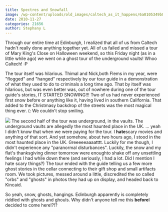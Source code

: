 ```yaml
---
title: Spectres and Snowfall
image: /wp-content/uploads/old_images/caltech_as_it_happens/6a0105349b8251970b0147e02d8f07970b.jpg
date: 2010-11-27
categories: 21656
author: Stephany L
---
```


Through our entire time at Edinburgh, I realized that all of us from Caltech hadn't really done anything together yet. All of us failed and missed a tour of Mary King's Close on Halloween weekend, so this Friday night (as in a little while ago) we went on a ghost tour of the underground vaults! Whoo Caltech! :P

The tour itself was hilarious. Thimal and Nick,both Flems in my year, were "flogged" and "hanged" respectively by our tour guide in a demonstration of what they used to do to criminals a long time ago. That by itself was hilarious, but was even better was, out of nowhere during one of the tour guide's stories, IT STARTED SNOWING!!! Two of us had never experienced first snow before or anything like it, having lived in southern California. That added to the Christmasy backdrop of the streets was the most magical thing ever. (: We couldn't stop smiling.


![](/old_images/caltech_as_it_happens/6a0105349b8251970b01348989f2f3970c.jpg)
The second half of the tour was underground, in the vaults. The underground vaults are allegedly the most haunted place in the UK. ... yeah I didn't know that when we were paying for the tour. I **hate**scary movies and anything of that sort. And yet somehow, about two hours ago, I stood in the most haunted place in the UK. Greeeeeaaaatttt. Luckily for me though, I didn't experience any "paranormal disturbances". Luckily, the snow and my flat's thanksgiving dinner tomorrow were enoughto shake off any unsettling feelings I had while down there (and seriously, I had a lot. Did I mention I hate scary things?) The tour ended with the guide telling us a few more ghost stories in the cellar connecting to their gift shop and small artifacts room. We took pictures, messed around a little, discredited the so called "orbs" and "ghosts" in photos they had up on display, and headed back to Kincaid.

So yeah, snow, ghosts, hangings. Edinburgh apparently is completely riddled with ghosts and ghouls. Why didn't anyone tell me this **before**I decided to come here!?!?

